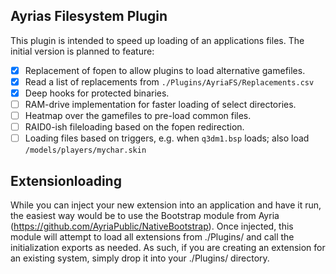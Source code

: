 Ayrias Filesystem Plugin
---

This plugin is intended to speed up loading of an applications files. The initial version is planned to feature:

- [x] Replacement of fopen to allow plugins to load alternative gamefiles.
- [x] Read a list of replacements from `./Plugins/AyriaFS/Replacements.csv`
- [x] Deep hooks for protected binaries.
- [ ] RAM-drive implementation for faster loading of select directories.
- [ ] Heatmap over the gamefiles to pre-load common files.
- [ ] RAID0-ish fileloading based on the fopen redirection.
- [ ] Loading files based on triggers, e.g. when `q3dm1.bsp` loads; also load `/models/players/mychar.skin`

Extensionloading
--
While you can inject your new extension into an application and have it run, the easiest way would be to use the Bootstrap module from Ayria (https://github.com/AyriaPublic/NativeBootstrap).
Once injected, this module will attempt to load all extensions from ./Plugins/ and call the initialization exports as needed.
As such, if you are creating an extension for an existing system, simply drop it into your ./Plugins/ directory.

